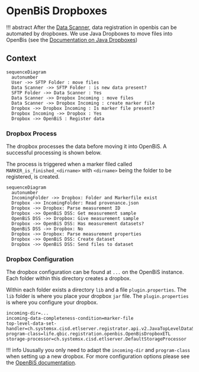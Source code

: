# OpenBiS Dropboxes

!!! abstract
After the [Data Scanner](#), data registration in openbis can be automated by dropboxes.
We use Java Dropboxes to move files into OpenBis (see
the [Documentation on Java Dropboxes](https://openbis.readthedocs.io/en/20.10.x/software-developer-documentation/server-side-extensions/dss-dropboxes.html#java-dropboxes))

## Context

```mermaid
sequenceDiagram
  autonumber
  User ->> SFTP Folder : move files
  Data Scanner ->> SFTP Folder : is new data present?
  SFTP Folder ->> Data Scanner : Yes
  Data Scanner ->> Dropbox Incoming : move files
  Data Scanner ->> Dropbox Incoming : create marker file
  Dropbox ->> Dropbox Incoming : Is marker file present?
  Dropbox Incoming ->> Dropbox : Yes
  Dropbox ->> OpenBiS : Register data
```


### Dropbox Process

The dropbox processes the data before moving it into OpenBiS. A successful processing is shown
below.

The process is triggered when a marker filed called `MARKER_is_finished_<dirname>` with `<dirname>` being the folder to be registered, is created.

``` mermaid
sequenceDiagram
  autonumber
  IncomingFolder ->> Dropbox: Folder and Markerfile exist
  Dropbox ->> IncomingFolder: Read provenance.json
  Dropbox ->> Dropbox: Parse measurement ID
  Dropbox ->> OpenBiS DSS: Get measurement sample
  OpenBiS DSS ->> Dropbox: Give measurement sample
  Dropbox ->> OpenBiS DSS: Has measurement datasets?
  OpenBiS DSS ->> Dropbox: No
  Dropbox ->> Dropbox: Parse measurement properties
  Dropbox ->> OpenBiS DSS: Create dataset
  Dropbox ->> OpenBiS DSS: Send files to dataset
```

### Dropbox Configuration

The dropbox configuration can be found
at `...` on the OpenBiS instance. Each folder within this directory creates a dropbox.

Within each folder exists a directory `lib` and a file `plugin.properties`. The `lib` folder is
where you place your dropbox `jar` file. The `plugin.properties` is where you configure your
dropbox.

```properties title="plugin.properties" linenums="1"
incoming-dir=...
incoming-data-completeness-condition=marker-file
top-level-data-set-handler=ch.systemsx.cisd.etlserver.registrator.api.v2.JavaTopLevelDataSetHandlerV2
program-class=life.qbic.registration.openbis.OpenBisDropboxETL
storage-processor=ch.systemsx.cisd.etlserver.DefaultStorageProcessor
```
!!! info
Ususally you only need to adapt the `incoming-dir` and `program-class` when setting up a new dropbox.
For more configuration options please see the [OpenBiS documentation](https://openbis.readthedocs.io/en/20.10.x/software-developer-documentation/server-side-extensions/dss-dropboxes.html#configuration).
